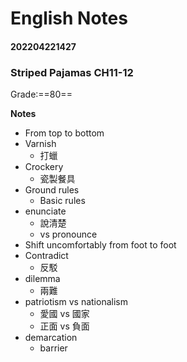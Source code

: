 # English Notes

#### 202204221427
### Striped Pajamas CH11-12
Grade:==80==

**Notes**
- From top to bottom
- Varnish
	- 打蠟
- Crockery
	- 瓷製餐具
- Ground rules
	- Basic rules
- enunciate
	- 說清楚
	- vs pronounce
- Shift uncomfortably from foot to foot
- Contradict
	- 反駁
- dilemma
	- 兩難
- patriotism vs nationalism
	- 愛國 vs 國家
	- 正面 vs 負面
- demarcation
	- barrier








